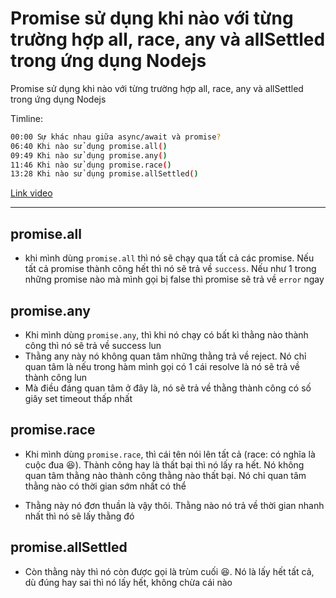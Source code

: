 # Promise sử dụng khi nào với từng trường hợp all, race, any và allSettled trong ứng dụng Nodejs

Promise sử dụng khi nào với từng trường hợp all, race, any và allSettled trong ứng dụng Nodejs

Timline:

```bash
00:00 Sự khác nhau giữa async/await và promise?
06:40 Khi nào sử dụng promise.all()
09:49 Khi nào sử dụng promise.any()
11:46 Khi nào sử dụng promise.race()
13:28 Khi nào sử dụng promise.allSettled()
```

[Link video](https://www.youtube.com/watch?v=fnOg4DF-t7U&list=PLw0w5s5b9NK7yTyd1K_Q06V9VYbhsK5FB&index=40)

---

## promise.all

- khi mình dùng `promise.all` thì nó sẽ chạy qua tất cả các promise. Nếu tất cả promise thành công hết thì nó sẽ trả về `success`. Nếu như 1 trong những promise nào mà mình gọi bị false thì promise sẽ trả về `error` ngay

## promise.any

- Khi mình dùng `promise.any`, thì khi nó chạy có bất kì thằng nào thành công thì nó sẽ trả về success lun
- Thằng any này nó không quan tâm những thằng trả về reject. Nó chỉ quan tâm là nếu trong hàm mình gọi có 1 cái resolve là nó sẽ trả về thành công lun
- Mà điều đáng quan tâm ở đây là, nó sẽ trả về thằng thành công có số giây set timeout thấp nhất

## promise.race

- Khi mình dùng `promise.race`, thì cái tên nói lên tất cả (race: có nghĩa là cuộc đua 😆). Thành công hay là thất bại thì nó lấy ra hết. Nó không quan tâm thằng nào thành công thằng nào thất bại. Nó chỉ quan tâm thằng nào có thời gian sớm nhất có thể

- Thằng này nó đơn thuần là vậy thôi. Thằng nào nó trả về thời gian nhanh nhất thì nó sẽ lấy thằng đó

## promise.allSettled

- Còn thằng này thì nó còn được gọi là trùm cuối 😆. Nó là lấy hết tất cả, dù đúng hay sai thì nó lấy hết, không chừa cái nào
